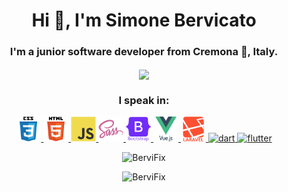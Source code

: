 <h1 align="center">Hi 👋, I'm Simone Bervicato</h1>
<h3 align="center">I'm a junior software developer from Cremona 🎻, Italy. </h3>




<p align="center">
<img align="center" src="http://24.media.tumblr.com/tumblr_m8naz2Hsfc1rciojso1_400.gif"/>
</p>

<h3 align="center">I speak in:</h3>
<p align="center">
<a href="https://www.w3schools.com/css/" target="_blank"> <img src="https://raw.githubusercontent.com/devicons/devicon/master/icons/css3/css3-original-wordmark.svg" alt="css3" width="40" height="40"/> </a> 
<a href="https://www.w3.org/html/" target="_blank"> <img src="https://raw.githubusercontent.com/devicons/devicon/master/icons/html5/html5-original-wordmark.svg" alt="html5" width="40" height="40"/> </a>
<a href="https://developer.mozilla.org/en-US/docs/Web/JavaScript" target="_blank"> <img src="https://raw.githubusercontent.com/devicons/devicon/master/icons/javascript/javascript-original.svg" alt="javascript" width="40" height="40"/> </a> 
<a href="https://sass-lang.com" target="_blank"> <img src="https://raw.githubusercontent.com/devicons/devicon/master/icons/sass/sass-original.svg" alt="sass" width="40" height="40"/> </a> 
<a href="https://getbootstrap.com" target="_blank"> <img src="https://raw.githubusercontent.com/devicons/devicon/master/icons/bootstrap/bootstrap-plain-wordmark.svg" alt="bootstrap" width="40" height="40"/> </a>
<a href="https://vuejs.org/" target="_blank"> <img src="https://raw.githubusercontent.com/devicons/devicon/9c6bfdb9783cdfe1018666ed76adcfd3eab6fad6/icons/vuejs/vuejs-original-wordmark.svg" alt="vuejs" width="40" height="40"/> </a>
<a href="https://laravel.com/" target="_blank"> <img src="https://raw.githubusercontent.com/devicons/devicon/9c6bfdb9783cdfe1018666ed76adcfd3eab6fad6/icons/laravel/laravel-plain-wordmark.svg" alt="laravel" width="40" height="40"/> </a>
<a href="https://dart.dev/" target="_blank"> <img src="https://it.wikipedia.org/wiki/Dart_(linguaggio)#/media/File:Dart_programming_language_logo.svg" alt="dart" width="40" height="40"/> </a>
<a href="https://flutter.dev/" target="_blank"> <img src="https://upload.wikimedia.org/wikipedia/commons/1/17/Google-flutter-logo.png" alt="flutter" width="40" height="40"/> </a>
</p>

<p align="center"><img src="https://github-readme-stats.vercel.app/api/top-langs?username=BerviFix&show_icons=true&locale=en&layout=compact" alt="BerviFix" /></p>
<p align="center"><img src="https://github-readme-stats.vercel.app/api?username=BerviFix&bg_color=30,e96443,904e95&title_color=fff&text_color=fff&show_icons=true&icon_color=CFF601" alt="BerviFix" /></p>
